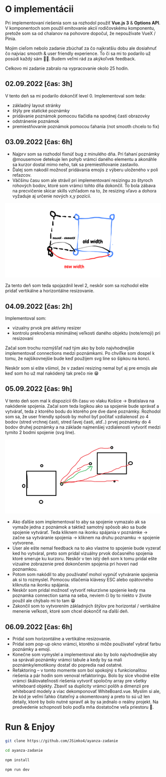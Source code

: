 # O implementácii

Pri implementovaní riešenia som sa rozhodol použiť **Vue.js 3** & **Options API**. V komponentoch som použil emitovanie akcií rodičovskému komponentu, pretože som sa od chalanov na pohovore dopočul, že nepoužívate VueX / Pinia.

Mojim cieľom nebolo zadanie zbúchať za čo najkratšiu dobu ale dosiahnuť čo najviac smooth & user friendly experience. To či sa mi to podarilo už posúdi každý sám 👨‍⚖️.
Budem veľmi rád za akýkoľvek feedback.

Celkovo mi zadanie zabralo na vypracovanie okolo 25 hodín.

## 02.09.2022 [čas: 3h]

V tento deň sa mi podarilo dokončiť level 0. Implementoval som teda:

- základný layout stránky
- štýly pre statické poznámky
- pridávanie poznámok pomocou tlačidla na spodnej časti obrazovky
- odstránenie poznámok
- premiestňovanie poznámok pomocou ťahania (not smooth chcelo to fix)

## 03.09.2022 [čas: 6h]

- Najprv som sa rozhodol fixnúť bug z minulého dňa. Pri ťahaní poznámky @mousemove detekuje len pohyb vrámci daného elementu a akonáhle sa kurzor dostal mimo neho, tak sa premiestňovanie zastavilo.
- Ďalej som nakodil možnosť pridávania emojis z výberu uloženého v poli reťazcov.
- Väčšinu času som ale strávil pri implementovaní resizingu zo štyroch rohových bodov, ktoré som vrámci tohto dňa dokončil. To bola zábava na precvičenie skicar skills vzhľadom na to, že resizing vľavo a dohora vyžaduje aj určenie nových x,y pozícií.

![Skicar skills](skicar/skicar-skillz.png)

Za tento deň som teda spojazdnil level 2, neskôr som sa rozhodol ešte pridať vertikálne a horizontálne resizovanie.

## 04.09.2022 [čas: 2h]

Implementoval som:

- vizualny prvok pre aktívny resizer
- kontrolu prekročenia minimálnej veľkosti daného objektu (note/emoji) pri resizovaní

Začal som trochu rozmýšľať nad tým ako by bolo najvhodnejšie implementovať connections medzi poznámkami. Po chvíľke som dospel k tomu, že najšikovnejšie bude keď použijem svg line so šipkou na konci.

Neskôr som si ešte všimol, že v zadaní resizing nemal byť aj pre emojis ale keď som ho už mal nakódený tak prečo nie 😁

## 05.09.2022 [čas: 9h]

V tento deň som mal k dispozícií 6h času vo vlaku Košice -> Bratislava na nakódenie spojenia. Začal som teda logikou ako sa spojenie bude správať a vytvárať, teda z ktorého bodu do ktorého pre dve dané poznámky.
Rozhodol som sa, že user friendly spôsob by mohol byť počítať vzdialenosť zo 4 bodov (stred vrchnej časti, stred ľavej časti, atď..) prvej poznámky do 4 bodov druhej poznámky a na základe najmenšiej vzdialenosti vytvoriť medzi tymito 2 bodmi spojenie (svg line).

![Skicar skills](skicar/skicar-skillz2.png)

- Ako ďalšie som implementoval to aby sa spojenie vymazalo ak sa vymaže jedna z poznámok a taktiež samotný spôsob ako sa bude spojenie vytvárať. Teda kliknem na ikonku spájania v poznámke -> začne sa vytváranie spojenia -> kliknem na druhu poznamku -> spojenie vytvorene.
- User ale ešte nemal feedback na to ako vlastne to spojenie bude vyzerať ked ho vytváral, preto som pridal vizuálny prvok dočasného spojenia ktoré smeruje ku kurzoru. Neskôr v ten istý deň som k tomu pridal ešte vizualne zobrazenie pred dokončením spojenia pri hoveri nad poznamkou.
- Potom som nakódil to aby používateľ mohol vypnúť vytváranie spojenia ak si to rozmyslel. Pomocou stlačenia klávesy ESC alebo opätovného kliknutia na ikonku spájania.
- Neskôr som pridal možnosť vytvoriť rekurzívne spojenie kedy ma poznamka connection sama na seba, neviem či by to niekto v živote použil ale chýbalo mi to tam 😁
- Zakončil som to vytvorením základných štýlov pre horizontal / vertikálne menenie veľkosti, ktoré som chcel dokončiť na ďalší deň.

## 06.09.2022 [čas: 6h]

- Pridal som horizontálne a vertikálne resizovanie.
- Pridal som pop-up okno vrámci, ktorého si môže používateľ vybrať farbu poznámky a emoji.
- Konečne som vymyslel a implementoval ako by bolo najvhodnejšie aby sa správali poznámky vrámci tabule a kedy by sa mali poznámky/emotikony dostať do popredia nad ostatné.
- Refaktoring – v tomto momente som bol spokojný s funkcionalitou riešenia a pár hodin som venoval refaktoringu. Bolo by síce vhodné ešte vrámci škálovateľnosti riešenia vytvoriť spoločny array pre všetky whiteboard objekty. Zbaviť sa duplicity vrámci polôh a dimenzii pre whiteboard modely a viac dekomponovať WhiteBoard.vue. Myslím si ale, že kód je veľmi ľahko čitateľný a okomentovaný a preto to sú už len detaily, ktoré by bolo nutné spraviť ak by sa jednalo o reálny projekt. Na predvedenie schopností bolo podľa mňa dostatočne veľa priestoru 🧡.

# Run & Enjoy

```sh
git clone https://github.com/JSimko4/ayanza-zadanie
```

```sh
cd ayanza-zadanie
```

```sh
npm install
```

```sh
npm run dev
```
